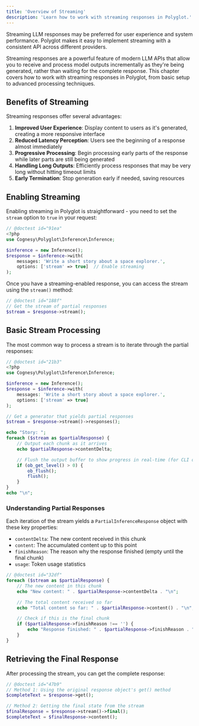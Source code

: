 ```yaml
---
title: 'Overview of Streaming'
description: 'Learn how to work with streaming responses in Polyglot.'
---
```


Streaming LLM responses may be preferred for user experience and system performance. Polyglot makes it easy to implement streaming with a consistent API across different providers.

Streaming responses are a powerful feature of modern LLM APIs that allow you to receive and process model outputs incrementally as they're being generated, rather than waiting for the complete response. This chapter covers how to work with streaming responses in Polyglot, from basic setup to advanced processing techniques.


## Benefits of Streaming

Streaming responses offer several advantages:

1. **Improved User Experience**: Display content to users as it's generated, creating a more responsive interface
2. **Reduced Latency Perception**: Users see the beginning of a response almost immediately
3. **Progressive Processing**: Begin processing early parts of the response while later parts are still being generated
4. **Handling Long Outputs**: Efficiently process responses that may be very long without hitting timeout limits
5. **Early Termination**: Stop generation early if needed, saving resources


## Enabling Streaming

Enabling streaming in Polyglot is straightforward - you need to set the `stream` option to `true` in your request:

```php
// @doctest id="91ea"
<?php
use Cognesy\Polyglot\Inference\Inference;

$inference = new Inference();
$response = $inference->with(
    messages: 'Write a short story about a space explorer.',
    options: ['stream' => true]  // Enable streaming
);
```

Once you have a streaming-enabled response, you can access the stream using the `stream()` method:

```php
// @doctest id="188f"
// Get the stream of partial responses
$stream = $response->stream();
```


## Basic Stream Processing

The most common way to process a stream is to iterate through the partial responses:

```php
// @doctest id="21b3"
<?php
use Cognesy\Polyglot\Inference\Inference;

$inference = new Inference();
$response = $inference->with(
    messages: 'Write a short story about a space explorer.',
    options: ['stream' => true]
);

// Get a generator that yields partial responses
$stream = $response->stream()->responses();

echo "Story: ";
foreach ($stream as $partialResponse) {
    // Output each chunk as it arrives
    echo $partialResponse->contentDelta;

    // Flush the output buffer to show progress in real-time (for CLI or streaming HTTP responses)
    if (ob_get_level() > 0) {
        ob_flush();
        flush();
    }
}
echo "\n";
```

### Understanding Partial Responses

Each iteration of the stream yields a `PartialInferenceResponse` object with these key properties:

- `contentDelta`: The new content received in this chunk
- `content`: The accumulated content up to this point
- `finishReason`: The reason why the response finished (empty until the final chunk)
- `usage`: Token usage statistics

```php
// @doctest id="32df"
foreach ($stream as $partialResponse) {
    // The new content in this chunk
    echo "New content: " . $partialResponse->contentDelta . "\n";

    // The total content received so far
    echo "Total content so far: " . $partialResponse->content() . "\n";

    // Check if this is the final chunk
    if ($partialResponse->finishReason !== '') {
        echo "Response finished: " . $partialResponse->finishReason . "\n";
    }
}
```

## Retrieving the Final Response

After processing the stream, you can get the complete response:

```php
// @doctest id="47b9"
// Method 1: Using the original response object's get() method
$completeText = $response->get();

// Method 2: Getting the final state from the stream
$finalResponse = $response->stream()->final();
$completeText = $finalResponse->content();
```


